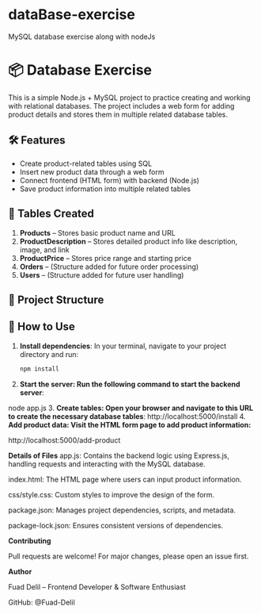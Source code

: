 # dataBase-exercise
MySQL database exercise along with nodeJs


# 📦 Database Exercise

This is a simple Node.js + MySQL project to practice creating and working with relational databases. The project includes a web form for adding product details and stores them in multiple related database tables.

## 🛠️ Features

- Create product-related tables using SQL
- Insert new product data through a web form
- Connect frontend (HTML form) with backend (Node.js)
- Save product information into multiple related tables

## 🧱 Tables Created

1. **Products** – Stores basic product name and URL  
2. **ProductDescription** – Stores detailed product info like description, image, and link  
3. **ProductPrice** – Stores price range and starting price  
4. **Orders** – (Structure added for future order processing)  
5. **Users** – (Structure added for future user handling)

## 📂 Project Structure


## 🧪 How to Use

1. **Install dependencies**:
   In your terminal, navigate to your project directory and run:
   ```bash
   npm install

2. **Start the server: Run the following command to start the backend server**:

node app.js
3. **Create tables: Open your browser and navigate to this URL to create the necessary database tables**:
http://localhost:5000/install
4. **Add product data: Visit the HTML form page to add product information:**

http://localhost:5000/add-product



**Details of Files**
app.js: Contains the backend logic using Express.js, handling requests and interacting with the MySQL database.

index.html: The HTML page where users can input product information.

css/style.css: Custom styles to improve the design of the form.

package.json: Manages project dependencies, scripts, and metadata.

package-lock.json: Ensures consistent versions of dependencies.


**Contributing**

Pull requests are welcome! For major changes, please open an issue first.

**Author**

Fuad Delil – Frontend Developer & Software Enthusiast

GitHub: @Fuad-Delil